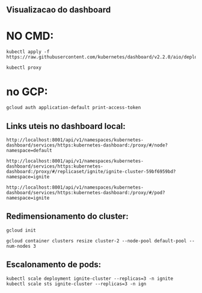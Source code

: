 ## Visualizacao do dashboard
# NO CMD:
	kubectl apply -f https://raw.githubusercontent.com/kubernetes/dashboard/v2.2.0/aio/deploy/recommended.yaml

	kubectl proxy

# no GCP:

	gcloud auth application-default print-access-token



## Links uteis no dashboard local:

	http://localhost:8001/api/v1/namespaces/kubernetes-dashboard/services/https:kubernetes-dashboard:/proxy/#/node?namespace=default

	http://localhost:8001/api/v1/namespaces/kubernetes-dashboard/services/https:kubernetes-dashboard:/proxy/#/replicaset/ignite/ignite-cluster-59bf6959bd?namespace=ignite

	http://localhost:8001/api/v1/namespaces/kubernetes-dashboard/services/https:kubernetes-dashboard:/proxy/#/pod?namespace=ignite

## Redimensionamento do cluster:

	gcloud init

	gcloud container clusters resize cluster-2 --node-pool default-pool --num-nodes 3

## Escalonamento de pods:

	kubectl scale deployment ignite-cluster --replicas=3 -n ignite
	kubectl scale sts ignite-cluster --replicas=3 -n ign
